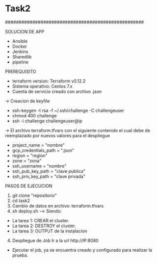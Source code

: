 # Task2
###################################################

SOLUCION DE APP

- Ansible
- Docker
- Jenkins
- Sharedlib
- pipeline

PREREQUISITO

- terraform version: Terraform v0.12.2
- Sistema operativo: Centos 7.x
- Cuenta de servicio creado con archivo .json

-> Creacion de keyfile

- ssh-keygen -t rsa -f ~/.ssh/challenge -C challengeuser
- chmod 400 challenge
- ssh -i challenge challengeuser@ip

-> El archivo terraform.tfvars con el siguiente contenido el cual debe de reemplazado por nuevos valores para el despliegue

- project_name         = "nombre"
- gcp_credentials_path  = ".json"
- region               = "region"
- zone                 = "zona"
- ssh_username         = "nombre"
- ssh_pub_key_path     = "clave publica"
- ssh_priv_key_path     = "clave privada"

PASOS DE EJECUCION

1) git clone "repositorio"
2) cd task2
3) Cambio de datos en archivo: terraform.tfvars
4) sh deploy.sh --> Siendo:
- La tarea 1: CREAR el cluster.
- La tarea 2: DESTROY el cluster.
- La tarea 3: OUTPUT de la instalacion

4) Despliegue de Job
Ir a la url http://IP:8080
- Ejecutar el job, ya se encuentra creado y configurado para realizar la prueba.
